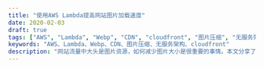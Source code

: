 ```yaml
---
title: "使用AWS Lambda提高网站图片加载速度"
date: 2020-02-03
draft: true
tags: ["AWS", "Lambda", "Webp", "CDN", "cloudfront", "图片压缩", "无服务架构"]
keywords: "AWS、Lambda、Webp、CDN、图片压缩、无服务架构、cloudfront"
description: "网站流量中大头是图片资源，如何减少图片大小是很重要的事情。本文分享了使用AWS Lambda@Edge无服务架构通过判断浏览器类型自动转换CDN图片为Webp，将网站图片加载速度提高了10倍以上"
---
```

